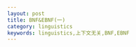 ```yaml
---
layout: post
title: BNF&EBNF(一)
category: linguistics
keywords: linguistics,上下文无关,BNF,EBNF
---
```



